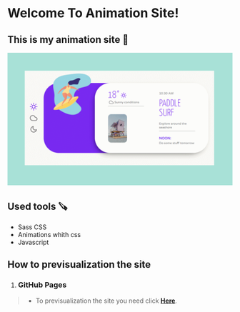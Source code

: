 # Welcome To Animation Site!

## This is my animation site 📜
![Animations gif](https://github.com/Alex-dll/Animations/blob/master/assets/animations.gif?raw=true)

## Used tools 🪚
-  Sass CSS
-  Animations whith css
-  Javascript

## How to previsualization the site
1.  ### GitHub Pages
> - To previsualization the site you need click [**Here**]([https://alex-dll.github.io/Animations/](https://alex-dll.github.io/Animations/)). 


